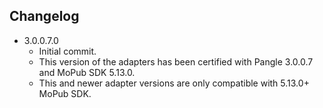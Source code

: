 ## Changelog	
   * 3.0.0.7.0
     * Initial commit.
     * This version of the adapters has been certified with Pangle 3.0.0.7 and MoPub SDK 5.13.0.
     * This and newer adapter versions are only compatible with 5.13.0+ MoPub SDK.